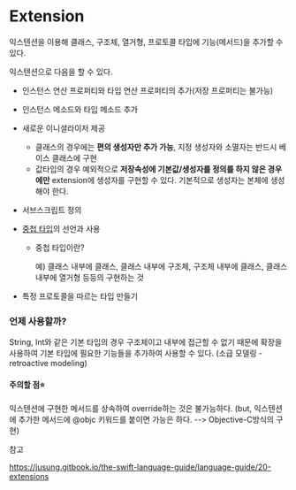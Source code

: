 # Extension

익스텐션을 이용해 클래스, 구조체, 열거형, 프로토콜 타입에 기능(메서드)을 추가할 수 있다. 

익스텐션으로 다음을 할 수 있다. 

+ 인스턴스 연산 프로퍼티와 타입 연산 프로퍼티의 추가(저장 프로퍼티는 불가능)

+ 인스턴스 메소드와 타입 메소드 추가

+ 새로운 이니셜라이저 제공

  + 클래스의 경우에는 **편의 생성자만 추가 가능**, 지정 생성자와 소멸자는 반드시 베이스 클래스에 구현
  + 값타입의 경우 예외적으로 **저장속성에 기본값/생성자를 정의를 하지 않은 경우에만** extension에 생성자를 구현할 수 있다. 기본적으로 생성자는 본체에 생성해야 한다. 

+ 서브스크립트 정의

+ [중첩 타입](https://jusung.gitbook.io/the-swift-language-guide/language-guide/19-nested-types)의 선언과 사용

  + 중첩 타입이란? 

    예) 클래스 내부에 클래스, 클래스 내부에 구조체, 구조체 내부에 클래스, 클래스 내부에 열거형 등등의 구현하는 것

+ 특정 프로토콜을 따르는 타입 만들기



### 언제 사용할까?

String, Int와 같은 기본 타입의 경우 구조체이고 내부에 접근할 수 없기 때문에 확장을 사용하여 기본 타입에 필요한 기능들을 추가하여 사용할 수 있다. (소급 모델링 - retroactive modeling)



#### 주의할 점⭐️

익스텐션에 구현한 메서드를 상속하여 override하는 것은 불가능하다. (but, 익스텐션에 추가한 메서드에 @objc 키워드를 붙이면 가능은 하다. --> Objective-C방식의 구현)



참고

https://jusung.gitbook.io/the-swift-language-guide/language-guide/20-extensions



